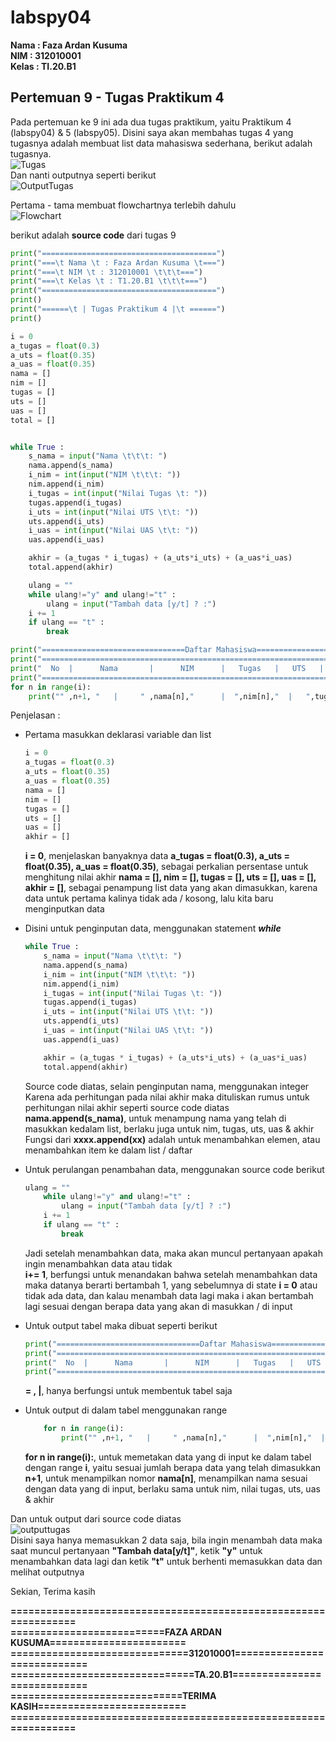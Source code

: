# labspy04

**Nama  : Faza Ardan Kusuma<br>
NIM     : 312010001<br>
Kelas   : TI.20.B1**

## Pertemuan 9 - Tugas Praktikum 4
Pada pertemuan ke 9 ini ada dua tugas praktikum, yaitu Praktikum 4 (labspy04) & 5 (labspy05). Disini saya akan membahas tugas 4 yang tugasnya adalah membuat list data mahasiswa sederhana, berikut adalah tugasnya.<br>
![Tugas](Pic/tugas.png)<br>
Dan nanti outputnya seperti berikut <br>
![OutputTugas](Pic/tugasoutput.png)<br>

Pertama - tama membuat flowchartnya terlebih dahulu<br>
![Flowchart](Pic/flowchartnew.png)<br>

berikut adalah **source code** dari tugas 9
```python
print("=======================================")
print("===\t Nama \t : Faza Ardan Kusuma \t===")
print("===\t NIM \t : 312010001 \t\t\t===")
print("===\t Kelas \t : T1.20.B1 \t\t\t===")
print("=======================================")
print()
print("======\t | Tugas Praktikum 4 |\t ======")
print()

i = 0
a_tugas = float(0.3)
a_uts = float(0.35)
a_uas = float(0.35)
nama = []
nim = []
tugas = []
uts = []
uas = []
total = []


while True :
    s_nama = input("Nama \t\t\t: ")
    nama.append(s_nama)
    i_nim = int(input("NIM \t\t\t: "))
    nim.append(i_nim)
    i_tugas = int(input("Nilai Tugas \t: "))
    tugas.append(i_tugas)
    i_uts = int(input("Nilai UTS \t\t: "))
    uts.append(i_uts)
    i_uas = int(input("Nilai UAS \t\t: "))
    uas.append(i_uas)

    akhir = (a_tugas * i_tugas) + (a_uts*i_uts) + (a_uas*i_uas)
    total.append(akhir)

    ulang = ""
    while ulang!="y" and ulang!="t" :
        ulang = input("Tambah data [y/t] ? :")
    i += 1
    if ulang == "t" :
        break

print("================================Daftar Mahasiswa=====================================")
print("=====================================================================================")
print("  No  |      Nama       |      NIM      |   Tugas   |   UTS   |   UAS   |   Akhir   | ")
print("=====================================================================================")
for n in range(i):
    print("" ,n+1, "   |     " ,nama[n],"      |  ",nim[n],"  |   ",tugas[n],"    |  ",uts[n],"   |   ",uas[n],"  |  ",akhir[n],"   |")

```
Penjelasan :
* Pertama masukkan deklarasi variable dan list
    ```python
    i = 0
    a_tugas = float(0.3)
    a_uts = float(0.35)
    a_uas = float(0.35)
    nama = []
    nim = []
    tugas = []
    uts = []
    uas = []
    akhir = []
    ```
  **i = 0**, menjelaskan banyaknya data
  **a_tugas = float(0.3), a_uts = float(0.35), a_uas = float(0.35)**, sebagai perkalian persentase untuk menghitung nilai akhir
  **nama = [], nim = [], tugas = [], uts = [], uas = [], akhir = []**, sebagai penampung list data yang akan dimasukkan, karena data untuk pertama kalinya tidak ada / kosong, lalu kita baru menginputkan data
  
* Disini untuk penginputan data, menggunakan statement ***while***
    ```python
    while True :
        s_nama = input("Nama \t\t\t: ")
        nama.append(s_nama)
        i_nim = int(input("NIM \t\t\t: "))
        nim.append(i_nim)
        i_tugas = int(input("Nilai Tugas \t: "))
        tugas.append(i_tugas)
        i_uts = int(input("Nilai UTS \t\t: "))
        uts.append(i_uts)
        i_uas = int(input("Nilai UAS \t\t: "))
        uas.append(i_uas)
    
        akhir = (a_tugas * i_tugas) + (a_uts*i_uts) + (a_uas*i_uas)
        total.append(akhir)
    ```
  Source code diatas, selain penginputan nama, menggunakan integer<br>
  Karena ada perhitungan pada nilai akhir maka dituliskan rumus untuk perhitungan nilai akhir seperti source code diatas<br>
  **nama.append(s_nama)**, untuk menampung nama yang telah di masukkan kedalam list, berlaku juga untuk nim, tugas, uts, uas & akhir<br>
  Fungsi dari **xxxx.append(xx)** adalah untuk menambahkan elemen, atau menambahkan item ke dalam list / daftar
  
* Untuk perulangan penambahan data, menggunakan source code berikut
    ```python
    ulang = ""
        while ulang!="y" and ulang!="t" :
            ulang = input("Tambah data [y/t] ? :")
        i += 1
        if ulang == "t" :
            break
    ```
  Jadi setelah menambahkan data, maka akan muncul pertanyaan apakah ingin menambahkan data atau tidak<br>
  **i+= 1**, berfungsi untuk menandakan bahwa setelah menambahkan data maka datanya berarti bertambah 1, yang sebelumnya di state **i = 0** atau tidak ada data, dan kalau menambah data lagi maka i akan bertambah lagi sesuai dengan berapa data yang akan di masukkan / di input
  
* Untuk output tabel maka dibuat seperti berikut 
    ```python
    print("================================Daftar Mahasiswa=====================================")
    print("=====================================================================================")
    print("  No  |      Nama       |      NIM      |   Tugas   |   UTS   |   UAS   |   Akhir   | ")
    print("=====================================================================================")
    ```
  **= , |**, hanya berfungsi untuk membentuk tabel saja
  

* Untuk output di dalam tabel menggunakan range
    ```python
        for n in range(i):
            print("" ,n+1, "   |     " ,nama[n],"      |  ",nim[n],"  |   ",tugas[n],"    |  ",uts[n],"   |   ",uas[n],"  |  ",total[n],"   |")
    ```
  **for n in range(i):**, untuk memetakan data yang di input ke dalam tabel dengan range **i**, yaitu sesuai jumlah berapa data yang telah dimasukkan
  **n+1**, untuk menampilkan nomor 
  **nama[n]**, menampilkan nama sesuai dengan data yang di input, berlaku sama untuk nim, nilai tugas, uts, uas & akhir


Dan untuk output dari source code diatas <br>
![outputtugas](Pic/output.png)<br>
Disini saya hanya memasukkan 2 data saja, bila ingin menambah data maka saat muncul pertanyaan **"Tambah data[y/t]"**, ketik **"y"** untuk menambahkan data lagi dan ketik **"t"** untuk berhenti memasukkan data dan melihat outputnya<br>

Sekian, Terima kasih

**================================================================**<br>
**==========================FAZA ARDAN KUSUMA=======================**<br>
**==============================312010001============================**<br>
**===============================TA.20.B1============================**<br>
**=============================TERIMA KASIH=========================**<br>
**================================================================**